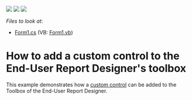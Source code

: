 <!-- default badges list -->
![](https://img.shields.io/endpoint?url=https://codecentral.devexpress.com/api/v1/VersionRange/128598255/10.2.3%2B)
[![](https://img.shields.io/badge/Open_in_DevExpress_Support_Center-FF7200?style=flat-square&logo=DevExpress&logoColor=white)](https://supportcenter.devexpress.com/ticket/details/E1929)
[![](https://img.shields.io/badge/📖_How_to_use_DevExpress_Examples-e9f6fc?style=flat-square)](https://docs.devexpress.com/GeneralInformation/403183)
<!-- default badges end -->
<!-- default file list -->
*Files to look at*:

* [Form1.cs](./CS/ToolboxAddControl/Form1.cs) (VB: [Form1.vb](./VB/ToolboxAddControl/Form1.vb))
<!-- default file list end -->
# How to add a custom control to the End-User Report Designer's toolbox


<p>This example demonstrates how a <a href="http://www.devexpress.com/Help/Content.aspx?help=XtraReports&document=CustomDocument5177.htm">custom control</a> can be added to the Toolbox of the End-User Report Designer.</p>

<br/>


